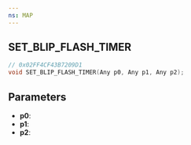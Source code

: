 ```yaml
---
ns: MAP
---
```

## SET_BLIP_FLASH_TIMER

```c
// 0x02FF4CF43B7209D1
void SET_BLIP_FLASH_TIMER(Any p0, Any p1, Any p2);
```

## Parameters
* **p0**:
* **p1**:
* **p2**:
